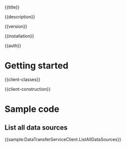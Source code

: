 {{title}}

{{description}}

{{version}}

{{installation}}

{{auth}}

# Getting started

{{client-classes}}

{{client-construction}}

# Sample code

## List all data sources

{{sample:DataTransferServiceClient.ListAllDataSources}}

